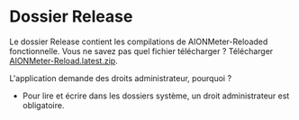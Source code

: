 # Dossier Release

Le dossier Release contient les compilations de AIONMeter-Reloaded fonctionnelle.
Vous ne savez pas quel fichier télécharger ? Télécharger [AIONMeter-Reload.latest.zip].


L'application demande des droits administrateur, pourquoi ?
 - Pour lire et écrire dans les dossiers système, un droit administrateur est obligatoire.


[AIONMeter-Reload.latest.zip]:https://raw.githubusercontent.com/crystal-web/AION-Meter-Reloaded/master/Release/AIONMeter-Reload.latest.zip